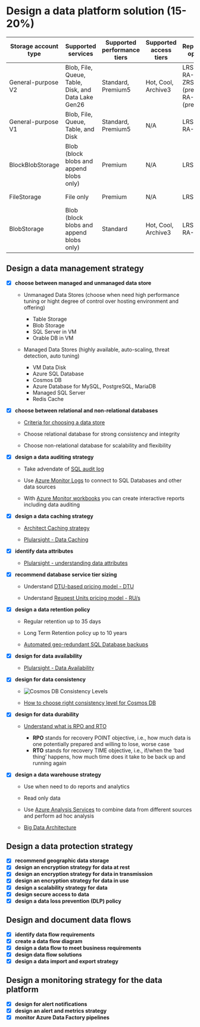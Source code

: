 # Design a data platform solution (15-20%)

|Storage account type|Supported services|Supported performance tiers|Supported access tiers|Replication options|Deployment model1|Encryption2|
|--- |--- |--- |--- |--- |--- |--- |
|General-purpose V2|Blob, File, Queue, Table, Disk, and Data Lake Gen26|Standard, Premium5|Hot, Cool, Archive3|LRS, GRS, RA-GRS, ZRS, GZRS (preview), RA-GZRS (preview)4|Resource Manager|Encrypted|
|General-purpose V1|Blob, File, Queue, Table, and Disk|Standard, Premium5|N/A|LRS, GRS, RA-GRS|Resource Manager, Classic|Encrypted|
|BlockBlobStorage|Blob (block blobs and append blobs only)|Premium|N/A|LRS, ZRS4|Resource Manager|Encrypted|
|FileStorage|File only|Premium|N/A|LRS, ZRS4|Resource Manager|Encrypted|
|BlobStorage|Blob (block blobs and append blobs only)|Standard|Hot, Cool, Archive3|LRS, GRS, RA-GRS|Resource Manager|Encrypted|

## Design a data management strategy

- [x] __choose between managed and unmanaged data store__

  - Unmanaged Data Stores (choose when need high performance tuning or hight degree of control over hosting environment and offering)
    - Table Storage
    - Blob Storage
    - SQL Server in VM
    - Orable DB in VM

  - Managed Data Stores (highly available, auto-scaling, threat detection, auto tuning)
    - VM Data Disk
    - Azure SQL Database
    - Cosmos DB
    - Azure Database for MySQL, PostgreSQL, MariaDB
    - Managed SQL Server
    - Redis Cache

- [x] __choose between relational and non-relational databases__

  - [Criteria for choosing a data store](https://docs.microsoft.com/en-us/azure/architecture/guide/technology-choices/data-store-comparison)

  - Choose relational database for strong consistency and integrity

  - Choose non-relational database for scalability and flexibility

- [x] __design a data auditing strategy__

  - Take advendate of [SQL audit log](https://docs.microsoft.com/en-us/azure/sql-database/sql-database-auditing)

  - Use [Azure Monitor Logs](https://docs.microsoft.com/en-us/azure/azure-monitor/platform/data-platform-logs) to connect to SQL Databases and other data sources

  - With [Azure Monitor workbooks](https://docs.microsoft.com/en-us/azure/azure-monitor/app/usage-workbooks) you can create interactive reports including data auditing

- [x] __design a data caching strategy__

  - [Architect Caching strategy](https://docs.microsoft.com/en-us/azure/architecture/best-practices/caching)

  - [Plularsight - Data Caching](https://app.pluralsight.com/course-player?clipId=7c9c1b83-daa5-4070-824a-374b9397a8bd)

- [x] __identify data attributes__

  - [Plularsight - understanding data attributes](https://app.pluralsight.com/course-player?clipId=2f803566-67fd-421d-8298-61dee5002e0b)

- [x] __recommend database service tier sizing__

  - Understand [DTU-based pricing model - DTU](https://docs.microsoft.com/en-us/azure/sql-database/sql-database-service-tiers-dtu)

  - Understand [Reuqest Units pricing model - RU/s](https://docs.microsoft.com/en-us/azure/cosmos-db/request-units)

- [x] __design a data retention policy__

  - Regular retention up to 35 days

  - Long Term Retention policy up to 10 years

  - [Automated geo-redundant SQL Database backups](https://docs.microsoft.com/en-us/azure/sql-database/sql-database-automated-backups?tabs=single-database)

- [x] __design for data availability__

  - [Plularsight - Data Availability](https://app.pluralsight.com/course-player?clipId=3ca203aa-3254-4dbf-aef2-8247537f83f4)

- [x] __design for data consistency__

  - ![Cosmos DB Consistency Levels](https://docs.microsoft.com/en-us/azure/cosmos-db/media/consistency-levels/five-consistency-levels.png)

  - [How to choose right consistency level for Cosmos DB](https://docs.microsoft.com/en-us/azure/cosmos-db/consistency-levels-choosing)

- [x] __design for data durability__

  - [Understand what is RPO and RTO](https://blogs.msdn.microsoft.com/cloud_solution_architect/2018/05/02/understanding-rpo-and-rto-considerations-of-azure-solutions/)

    - **RPO** stands for recovery POINT objective, i.e., how much data is one potentially prepared and willing to lose, worse case
    - **RTO** stands for recovery TIME objective, i.e., if/when the ‘bad thing’ happens, how much time does it take to be back up and running again

- [x] __design a data warehouse strategy__

  - Use when need to do reports and analytics

  - Read only data

  - Use [Azure Analysis Services](https://docs.microsoft.com/en-us/azure/analysis-services/) to combine data from different sources and perform ad hoc analysis

  - [Big Data Architecture](https://docs.microsoft.com/en-us/azure/architecture/guide/architecture-styles/big-data)

## Design a data protection strategy

- [x] __recommend geographic data storage__
- [x] __design an encryption strategy for data at rest__
- [x] __design an encryption strategy for data in transmission__
- [x] __design an encryption strategy for data in use__
- [x] __design a scalability strategy for data__
- [x] __design secure access to data__
- [x] __design a data loss prevention (DLP) policy__

## Design and document data flows

- [x] __identify data flow requirements__
- [x] __create a data flow diagram__
- [x] __design a data flow to meet business requirements__
- [x] __design data flow solutions__
- [x] __design a data import and export strategy__

## Design a monitoring strategy for the data platform

- [x] __design for alert notifications__
- [x] __design an alert and metrics strategy__
- [x] __monitor Azure Data Factory pipelines__
